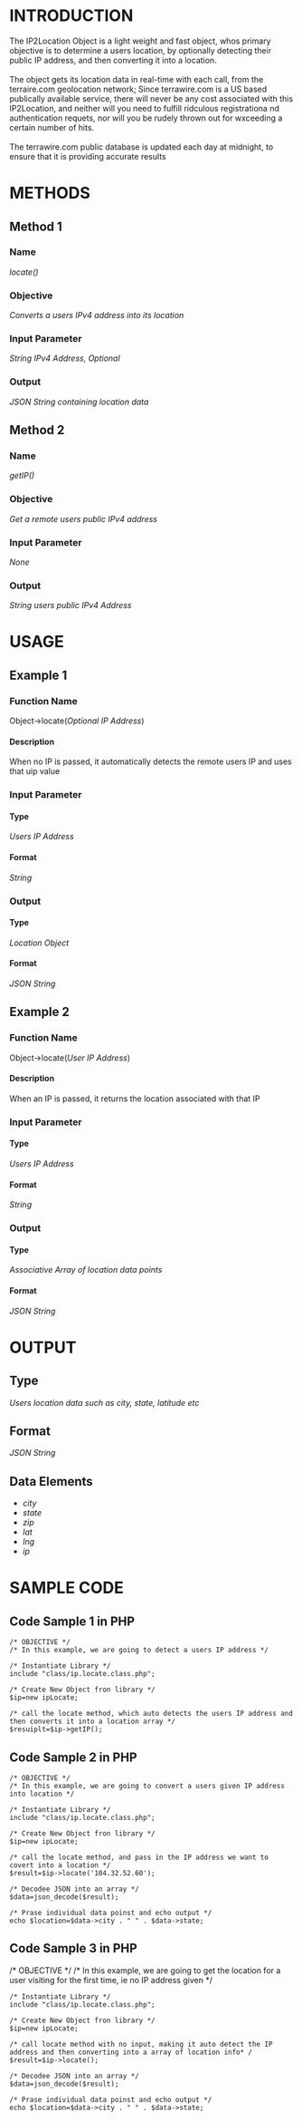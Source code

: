 <h1>INTRODUCTION</h1>
<div>The IP2Location Object is a light weight and fast object, whos primary objective is to determine a users location, by optionally detecting their public IP address, and then converting it into a location.
	<br><br>
<div>The object gets its location data in real-time with each call, from the terraire.com geolocation network; Since terrawire.com is a US based publically available service, there will never be any cost associated with this IP2Location, and neither will you need to fulfill ridculous registrationa nd authentication requets, nor will you be rudely thrown out for wxceeding a certain number of hits.
<br><br>
	The terrawire.com public database is updated each day at midnight, to ensure that it is providing accurate results
</div>

<h1>METHODS</h1>
<h2>Method 1</h2>
<h3>Name</h3>
<div><i>locate()</i></div>
<h3>Objective</h3>
<div><i>Converts a users IPv4 address into its location</i></div>
<h3>Input Parameter</h3>
<div><i>String IPv4 Address, Optional</i></div>
<h3>Output</h3>
<div><i>JSON String containing location data</i></div>

<h2>Method 2</h2>
<h3>Name</h3>
<div><i>getIP()</i></div>
<h3>Objective</h3>
<div><i>Get a remote users public IPv4 address</i></div>
<h3>Input Parameter</h3>
<div><i>None</i></div>
<h3>Output</h3>
<div><i>String users public IPv4 Address</i></div>

<h1>USAGE</h1>
<h2>Example 1</h2>
<h3>Function Name</h3>
<div>Object->locate(<i>Optional IP Address</i>)</div>
<h4>Description</h4>
<div>When no IP is passed, it automatically detects the remote users IP and uses that uip value</div>

<h3>Input Parameter</h3>
<h4>Type</h4>
<i>Users IP Address</i>
<h4>Format</h4>
<div><i>String</i></div>
<h3>Output</h3>
<h4>Type</h4>
<div><i>Location Object</i></div>
<h4>Format</h4>
<i>JSON String</i>

<h2>Example 2</h2>
<h3>Function Name</h3>
<div>Object->locate(<i>User IP Address</i>)</div>
<h4>Description</h4>
<div>When an IP is passed, it returns the location associated with that IP</div>

<h3>Input Parameter</h3>
<h4>Type</h4>
<div><i>Users IP Address</i></div>
<h4>Format</h4>
<div><i>String</i></div>

<h3>Output</h3>
<h4>Type</h4>
<div><i>Associative Array of location data points</i></div>
<h4>Format</h4>
<div><i>JSON String</i></div>

<h1>OUTPUT</h1>
<h2>Type</h2>
<div><i>Users location data such as city, state, latitude etc</i></div>
<h2>Format</h2>
<div><i>JSON String</i></div>
<h2>Data Elements</h2>
<ul>
<li><i>city</i></li>
<li><i>state</i></li>
<li><i>zip</i></li>
<li><i>lat</i></li>
<li><i>lng</i></li>
<li><i>ip</i></li>
</ul>


<h1>SAMPLE CODE</h1>
<h2>Code Sample 1 in PHP</h2>

	/* OBJECTIVE */
	/* In this example, we are going to detect a users IP address */

	/* Instantiate Library */
  	include "class/ip.locate.class.php";
	
	/* Create New Object fron library */
	$ip=new ipLocate;

	/* call the locate method, which auto detects the users IP address and then converts it into a location array */
	$resuiplt=$ip->getIP();
 
<h2>Code Sample 2 in PHP</h2>
	
	/* OBJECTIVE */
	/* In this example, we are going to convert a users given IP address into location */
	
	/* Instantiate Library */
  	include "class/ip.locate.class.php";
	
	/* Create New Object fron library */
	$ip=new ipLocate;

	/* call the locate method, and pass in the IP address we want to covert into a location */
	$result=$ip->locate('104.32.52.60');
  	
	/* Decodee JSON into an array */
	$data=json_decode($result);
	
	/* Prase individual data poinst and echo output */
  	echo $location=$data->city . " " . $data->state;
 
<h2>Code Sample 3 in PHP</h2>
	/* OBJECTIVE */
	/* In this example, we are going to get the location for a user visiting for the first time, ie no IP address given */

	/* Instantiate Library */
  	include "class/ip.locate.class.php";
	
	/* Create New Object fron library */
	$ip=new ipLocate;

	/* call locate method with no input, making it auto detect the IP address and then converting into a array of location info* /
	$result=$ip->locate();
  	
	/* Decodee JSON into an array */
	$data=json_decode($result);
	
	/* Prase individual data poinst and echo output */
  	echo $location=$data->city . " " . $data->state;
 
